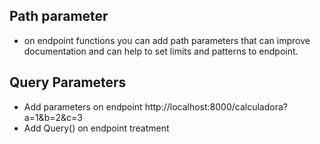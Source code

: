 ## Path parameter
 - on endpoint functions you can add path parameters that can improve documentation and can help to set limits and patterns to endpoint.


## Query Parameters
 - Add parameters on endpoint http://localhost:8000/calculadora?a=1&b=2&c=3
 - Add Query() on endpoint treatment
